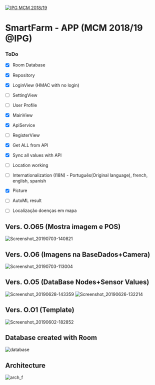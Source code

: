 <a href="http://mcm.ipg.pt"><img src="http://www.ipg.pt/website/imgs/logotipo_ipg.jpg" title="IPG(MCM)" alt="IPG MCM 2018/19"></a>

# SmartFarm - APP (MCM 2018/19 @IPG)

### ToDo
- [x] Room Database
- [x] Repository
- [x] LoginView (HMAC with no login)
- [ ] SettingView
- [ ] User Profile
- [x] MainView
- [x] ApiService
- [ ] RegisterView
- [x] Get ALL from API
- [x] Sync all values with API
- [ ] Location working
- [ ] Internationalization (I18N) - Português(Original language), french, english, spanish
- [x] Picture
- [ ] AutoML result
- [ ] Localização doenças em mapa


## Vers. O.O65 (Mostra imagem e POS)
![Screenshot_20190703-140821](https://user-images.githubusercontent.com/2634610/60594217-59e2b700-9d9c-11e9-9652-40658ccc5730.png)

## Vers. O.O6 (Imagens na BaseDados+Camera)
![Screenshot_20190703-113004](https://user-images.githubusercontent.com/2634610/60584919-5e9c7080-9d86-11e9-81b2-285e58247f06.png)

## Vers. O.O5 (DataBase Nodes+Sensor Values)
![Screenshot_20190628-143359](https://user-images.githubusercontent.com/2634610/60449184-f8e1a480-9c1e-11e9-9f8f-df13ff3a3eb4.png)
![Screenshot_20190626-132214](https://user-images.githubusercontent.com/2634610/60449251-229acb80-9c1f-11e9-873c-71708502d24b.png)

## Vers. O.O1 (Template)
![Screenshot_20190602-182852](https://user-images.githubusercontent.com/2634610/58764911-d8adbf80-8564-11e9-8381-6e175939c0e1.png)


## Database created with Room
![database](https://user-images.githubusercontent.com/2634610/58764875-57562d00-8564-11e9-81f7-60eca5da45cf.PNG)


## Architecture
![arch_f](https://user-images.githubusercontent.com/2634610/53636185-3570a580-3c17-11e9-8000-3d8d2916fae0.PNG)
